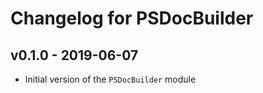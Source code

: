 # Changelog for PSDocBuilder

## v0.1.0 - 2019-06-07

* Initial version of the `PSDocBuilder` module
